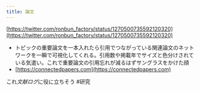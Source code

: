 ```yaml
---
title: 論文
---
```


[https://twitter.com/ronbun_factory/status/1270500735592120320](https://twitter.com/ronbun_factory/status/1270500735592120320)

* トピックの重要論文を一本入れたら引用でつながっている関連論文のネットワークを一瞬で可視化してくれる。引用数や掲載年でサイズと色分けされている気遣い。これで重要論文の引用忘れが減るはずサングラスをかけた顔
* [https://connectedpapers.com](https://connectedpapers.com)

これ*文献ログ*に役に立ちそう
\#研究
